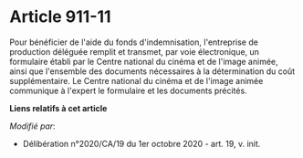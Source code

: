# Article 911-11

Pour bénéficier de l'aide du fonds d'indemnisation, l'entreprise de production déléguée remplit et transmet, par voie
électronique, un formulaire établi par le Centre national du cinéma et de l'image animée, ainsi que l'ensemble des documents
nécessaires à la détermination du coût supplémentaire. Le Centre national du cinéma et de l'image animée communique à
l'expert le formulaire et les documents précités.

**Liens relatifs à cet article**

_Modifié par_:

  - Délibération n°2020/CA/19 du 1er octobre 2020 - art. 19, v. init.
